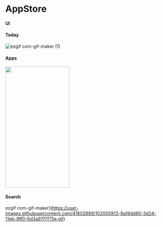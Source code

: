 # AppStore

#### UI
#### Today
![ezgif com-gif-maker (1)](https://user-images.githubusercontent.com/41602889/102005803-7c645800-3d24-11eb-8627-b1d7d9b7130b.gif)


#### Apps
<kbd><img src="" width="200" height="380"></kbd>


#### Search
ezgif com-gif-maker](https://user-images.githubusercontent.com/41602889/102005813-8a19dd80-3d24-11eb-9ff0-6d3a97f7f75e.gif)

